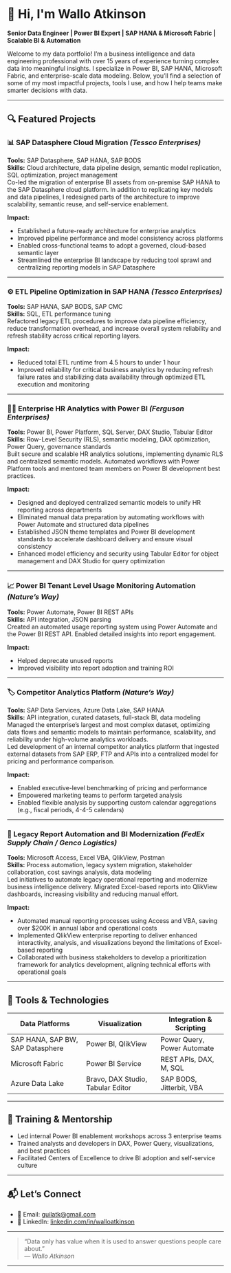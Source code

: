 # 👋 Hi, I'm Wallo Atkinson

**Senior Data Engineer | Power BI Expert | SAP HANA & Microsoft Fabric | Scalable BI & Automation**

Welcome to my data portfolio! I’m a business intelligence and data engineering professional with over 15 years of experience turning complex data into meaningful insights. I specialize in Power BI, SAP HANA, Microsoft Fabric, and enterprise-scale data modeling. Below, you’ll find a selection of some of my most impactful projects, tools I use, and how I help teams make smarter decisions with data.

---

## 🔍 Featured Projects

### 📊 SAP Datasphere Cloud Migration *(Tessco Enterprises)*
**Tools:** SAP Datasphere, SAP HANA, SAP BODS  
**Skills:** Cloud architecture, data pipeline design, semantic model replication, SQL optimization, project management  
Co-led the migration of enterprise BI assets from on-premise SAP HANA to the SAP Datasphere cloud platform. In addition to replicating key models and data pipelines, I redesigned parts of the architecture to improve scalability, semantic reuse, and self-service enablement.

**Impact:**
- Established a future-ready architecture for enterprise analytics  
- Improved pipeline performance and model consistency across platforms  
- Enabled cross-functional teams to adopt a governed, cloud-based semantic layer  
- Streamlined the enterprise BI landscape by reducing tool sprawl and centralizing reporting models in SAP Datasphere  

---

### ⚙️ ETL Pipeline Optimization in SAP HANA *(Tessco Enterprises)*
**Tools:** SAP HANA, SAP BODS, SAP CMC  
**Skills:** SQL, ETL performance tuning  
Refactored legacy ETL procedures to improve data pipeline efficiency, reduce transformation overhead, and increase overall system reliability and refresh stability across critical reporting layers.

**Impact:**
- Reduced total ETL runtime from 4.5 hours to under 1 hour  
- Improved reliability for critical business analytics by reducing refresh failure rates and stabilizing data availability through optimized ETL execution and monitoring  

---

### 🧑‍🧹 Enterprise HR Analytics with Power BI *(Ferguson Enterprises)*
**Tools:** Power BI, Power Platform, SQL Server, DAX Studio, Tabular Editor  
**Skills:** Row-Level Security (RLS), semantic modeling, DAX optimization, Power Query, governance standards  
Built secure and scalable HR analytics solutions, implementing dynamic RLS and centralized semantic models. Automated workflows with Power Platform tools and mentored team members on Power BI development best practices.

**Impact:**
- Designed and deployed centralized semantic models to unify HR reporting across departments  
- Eliminated manual data preparation by automating workflows with Power Automate and structured data pipelines  
- Established JSON theme templates and Power BI development standards to accelerate dashboard delivery and ensure visual consistency  
- Enhanced model efficiency and security using Tabular Editor for object management and DAX Studio for query optimization  

---

### 📈 Power BI Tenant Level Usage Monitoring Automation *(Nature’s Way)*
**Tools:** Power Automate, Power BI REST APIs  
**Skills:** API integration, JSON parsing  
Created an automated usage reporting system using Power Automate and the Power BI REST API. Enabled detailed insights into report engagement.

**Impact:**
- Helped deprecate unused reports  
- Improved visibility into report adoption and training ROI  

---

### 🏷️ Competitor Analytics Platform *(Nature’s Way)*
**Tools:** SAP Data Services, Azure Data Lake, SAP HANA  
**Skills:** API integration, curated datasets, full-stack BI, data modeling  
Managed the enterprise’s largest and most complex dataset, optimizing data flows and semantic models to maintain performance, scalability, and reliability under high-volume analytics workloads.  
Led development of an internal competitor analytics platform that ingested external datasets from SAP ERP, FTP and APIs into a centralized model for pricing and performance comparison.

**Impact:**
- Enabled executive-level benchmarking of pricing and performance  
- Empowered marketing teams to perform targeted analysis  
- Enabled flexible analysis by supporting custom calendar aggregations (e.g., fiscal periods, 4-4-5 calendars)  

---

### 🧮 Legacy Report Automation and BI Modernization *(FedEx Supply Chain / Genco Logistics)*
**Tools:** Microsoft Access, Excel VBA, QlikView, Postman  
**Skills:** Process automation, legacy system migration, stakeholder collaboration, cost savings analysis, data modeling  
Led initiatives to automate legacy operational reporting and modernize business intelligence delivery. Migrated Excel-based reports into QlikView dashboards, increasing visibility and reducing manual effort.

**Impact:**
- Automated manual reporting processes using Access and VBA, saving over $200K in annual labor and operational costs  
- Implemented QlikView enterprise reporting to deliver enhanced interactivity, analysis, and visualizations beyond the limitations of Excel-based reporting  
- Collaborated with business stakeholders to develop a prioritization framework for analytics development, aligning technical efforts with operational goals  

---

## 🧰 Tools & Technologies

| Data Platforms                     | Visualization                     | Integration & Scripting     |
| --------------------------------- | --------------------------------- | --------------------------- |
| SAP HANA, SAP BW, SAP Datasphere  | Power BI, QlikView                | Power Query, Power Automate |
| Microsoft Fabric                  | Power BI Service                  | REST APIs, DAX, M, SQL      |
| Azure Data Lake                   | Bravo, DAX Studio, Tabular Editor | SAP BODS, Jitterbit, VBA    |

---

## 🧬 Training & Mentorship

- Led internal Power BI enablement workshops across 3 enterprise teams  
- Trained analysts and developers in DAX, Power Query, visualizations, and best practices  
- Facilitated Centers of Excellence to drive BI adoption and self-service culture  

---

## 📬 Let’s Connect

- 📧 Email: [guilatk@gmail.com](mailto:guilatk@gmail.com)  
- 💼 LinkedIn: [linkedin.com/in/walloatkinson](https://linkedin.com/in/walloatkinson)  

---

> “Data only has value when it is used to answer questions people care about.”  
> — *Wallo Atkinson*

---
